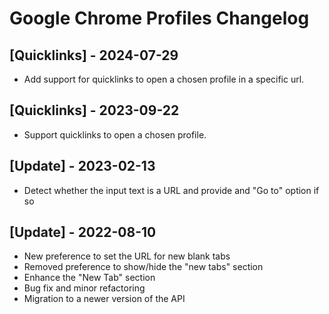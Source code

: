 # Google Chrome Profiles Changelog

## [Quicklinks] - 2024-07-29
- Add support for quicklinks to open a chosen profile in a specific url.

## [Quicklinks] - 2023-09-22
- Support quicklinks to open a chosen profile.

## [Update] - 2023-02-13

- Detect whether the input text is a URL and provide and "Go to" option if so

## [Update] - 2022-08-10

- New preference to set the URL for new blank tabs
- Removed preference to show/hide the "new tabs" section
- Enhance the "New Tab" section
- Bug fix and minor refactoring
- Migration to a newer version of the API

